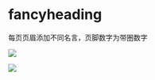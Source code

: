 # fancyheading

每页页眉添加不同名言，页脚数字为带圈数字

![](E:\LaTeX\abc\circledNumber\fancyHeading\abc\fancyheading\fancyheading-1.jpg)

![](E:\LaTeX\abc\circledNumber\fancyHeading\abc\fancyheading\fancyheading-10.jpg)